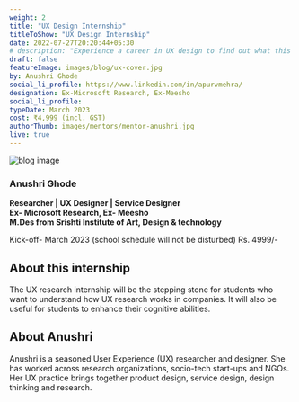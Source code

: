 ```yaml
---
weight: 2
title: "UX Design Internship"
titleToShow: "UX Design Internship"
date: 2022-07-27T20:20:44+05:30
# description: "Experience a career in UX design to find out what this new age career entails."
draft: false
featureImage: images/blog/ux-cover.jpg
by: Anushri Ghode
social_li_profile: https://www.linkedin.com/in/apurvmehra/
designation: Ex-Microsoft Research, Ex-Meesho
social_li_profile:
typeDate: March 2023
cost: ₹4,999 (incl. GST) 
authorThumb: images/mentors/mentor-anushri.jpg
live: true
---
```


<!-- ## UX Design Internship

At __Know Thy Choice (KTC)__, we are on a mission to empower students to make informed career decisions.

We have collaborated with top industry experts to design virtual internships for school students. Through guided online sessions, students can deep dive into different careers and experience them first-hand through simulations, hands-on activities and role playing games. -->

![blog image](/images/blog/ux-post-1.jpg)  
### Anushri Ghode
**Researcher | UX Designer | Service Designer**  
**Ex- Microsoft Research, Ex- Meesho**  
**M.Des from Srishti Institute of Art, Design & technology**

Kick-off- March 2023 (school schedule will not be disturbed)
Rs. 4999/-

## About this internship

The UX research internship will be the stepping stone for students who want to understand how UX research works in companies. It will also be useful for students to enhance their cognitive abilities.

## About Anushri
Anushri is a seasoned User Experience (UX) researcher and designer. She has  worked across research organizations, socio-tech start-ups and NGOs. Her UX practice brings together product design, service design, design thinking and research.




<!-- __Ideal for classes:__ 9th to 12th

__Each Experienceship includes the following:__
- Guided online sessions with industry experts 
- Hands-on project experience
- Simulations and activities for an immersive experience
- Cohort-based learning
- Internship project evaluation by top professionals

__Duration:__
- 10 sessions covered in 2 weeks
- 1 Hour per session
- New Batch every Monday

__Channel:__ Live, Online sessions

__What do you get?__
- Certificate of Completion
- Exciting prizes for top performers
- Lifetime access to career resources 
- Lifetime access to KTC Community channels


__Concepts Covered__
- Introduction to UX designing
- Stages in a UX project
- User research and profiling
- Insights
- Usability Testing
- Creating designs
- Project Presentation

__Bonus:__  1 LIVE interactive session on 'Careers in UX & Design and how to pursue them' for students and parents with an industry expert.

Price of **INR 999 /-** only -->

<!-- # [Apply Now](https://rzp.io/l/knowthychoice-uxdesign){style=text-align:center} -->
